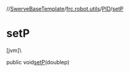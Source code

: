//[SwerveBaseTemplate](../../../index.md)/[frc.robot.utils](../index.md)/[PID](index.md)/[setP](set-p.md)

# setP

[jvm]\

public void[setP](set-p.md)(doublep)

